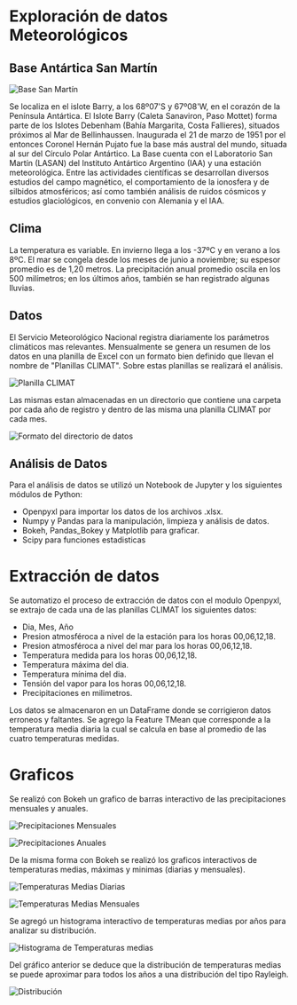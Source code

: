 # Exploración de datos Meteorológicos

## Base Antártica San Martín 

![Base San Martín](Images/SM.jpeg) 

Se localiza en el islote Barry, a los 68º07'S y 67º08'W, en el corazón de la Península Antártica. El Islote Barry (Caleta Sanaviron, Paso Mottet) forma parte de los Islotes Debenham (Bahía Margarita, Costa Fallieres), situados próximos al Mar de Bellinhaussen. Inaugurada el 21 de marzo de 1951 por el entonces Coronel Hernán Pujato fue la base más austral del mundo, situada al sur del Círculo Polar Antártico. 
La Base cuenta con el Laboratorio San Martín (LASAN) del Instituto Antártico Argentino (IAA) y una estación meteorológica. Entre las actividades científicas se desarrollan diversos estudios del campo magnético, el comportamiento de la ionosfera y de silbidos atmosféricos; así como también análisis de ruidos cósmicos y estudios glaciológicos, en convenio con Alemania y el IAA.

## Clima 
La temperatura es variable. En invierno llega a los -37ºC y en verano a los 8ºC. El mar se congela desde los meses de junio a noviembre; su espesor promedio es de 1,20 metros. La precipitación anual promedio oscila en los 500 milímetros; en los últimos años, también se han registrado algunas lluvias.
## Datos  
El Servicio Meteorológico Nacional registra diariamente los parámetros climáticos mas relevantes. Mensualmente se genera un resumen de los datos en una planilla de Excel con un formato bien definido que llevan el nombre de "Planillas CLIMAT". Sobre estas planillas se realizará el análisis.  

![Planilla CLIMAT](Images/SheetExample.png)  

Las mismas estan almacenadas en un directorio que contiene una carpeta por cada año de registro y dentro de las misma una planilla CLIMAT por cada mes.  

![Formato del directorio de datos](Images/DirFormat.png)  

## Análisis de Datos  
Para el análisis de datos se utilizó un Notebook de Jupyter y los siguientes módulos de Python:
* Openpyxl para importar los datos de los archivos .xlsx.
* Numpy y Pandas para la manipulación, limpieza y análisis de datos.
* Bokeh, Pandas_Bokey y Matplotlib para graficar.
* Scipy para funciones estadisticas
  



# Extracción de datos  
Se automatizo el proceso de extracción de datos con el modulo Openpyxl, se extrajo de cada una de las planillas CLIMAT los siguientes datos:
* Dia, Mes, Año
* Presion atmosféroca a nivel de la estación para los horas 00,06,12,18.
* Presion atmosféroca a nivel del mar para los horas 00,06,12,18.
* Temperatura medida para los horas 00,06,12,18.
* Temperatura máxima del dia.
* Temperatura mínima del dia.
* Tensión del vapor para los horas 00,06,12,18.
* Precipitaciones en milimetros.

Los datos se almacenaron en un DataFrame donde se corrigieron datos erroneos y faltantes. Se agrego la Feature TMean que corresponde a la temperatura media diaria la cual se calcula en base al promedio de las cuatro temperaturas medidas.  
# Graficos  
Se realizó con Bokeh un grafico de barras interactivo de las precipitaciones mensuales y anuales.  


![Precipitaciones Mensuales](Images/PrecMen.png)  


![Precipitaciones Anuales](Images/PrecAn.png)  

De la misma forma con Bokeh se realizó los graficos interactivos de temperaturas medias, máximas y minimas  (diarias y mensuales).  

![Temperaturas Medias Diarias](Images/TempMed.png)  

![Temperaturas Medias Mensuales](Images/TempMedMen.png)  

Se agregó un histograma interactivo de temperaturas medias por años para analizar su distribución.  

![Histograma de Temperaturas medias](Images/HistTemp.png)  

Del gráfico anterior se deduce que la distribución de temperaturas medias se puede aproximar para todos los años a una distribución del tipo Rayleigh. 

![Distribución](Images/Rayleigh.png) 

